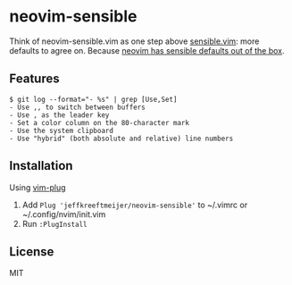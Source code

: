 # neovim-sensible

Think of neovim-sensible.vim as one step above [sensible.vim](https://github.com/tpope/vim-sensible): more defaults to agree on. Because [neovim has sensible defaults out of the box](https://github.com/neovim/neovim/issues/2676).

## Features

```
$ git log --format="- %s" | grep [Use,Set]
- Use ,, to switch between buffers
- Use , as the leader key
- Set a color column on the 80-character mark
- Use the system clipboard
- Use "hybrid" (both absolute and relative) line numbers
```

## Installation

Using [vim-plug](https://github.com/junegunn/vim-plug)

1. Add `Plug 'jeffkreeftmeijer/neovim-sensible'` to ~/.vimrc or ~/.config/nvim/init.vim
2. Run `:PlugInstall`

## License

MIT
